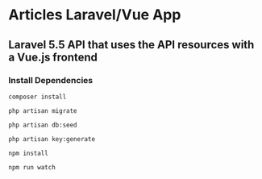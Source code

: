 # Articles Laravel/Vue App

## Laravel 5.5 API that uses the API resources with a Vue.js frontend


### Install Dependencies
```composer install```

```php artisan migrate```

```php artisan db:seed```

```php artisan key:generate```

```npm install```

```npm run watch```